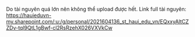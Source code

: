 Do tài nguyên quá lớn nên không thể upload được hết. Link full tài nguyên: https://hauieduvn-my.sharepoint.com/:u:/g/personal/2021604136_st_haui_edu_vn/EQxxyAltCZZDv-tql9QtL1gBwf-cl2RsRzehX026VXVkCw
